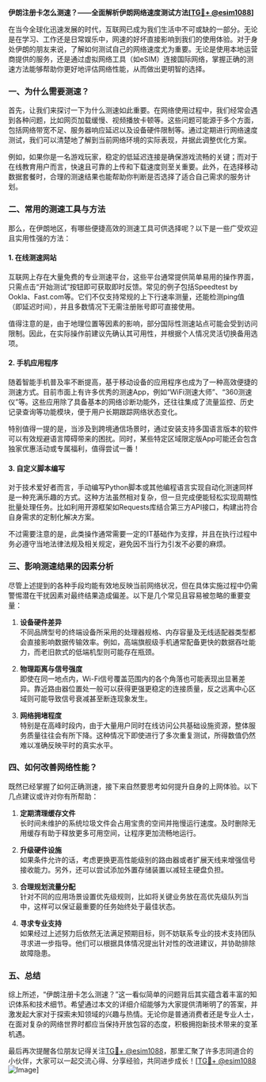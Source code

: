 **伊朗注册卡怎么测速？——全面解析伊朗网络速度测试方法[[TG💪+ @esim1088](https://t.me/s/esim1088)]**

在当今全球化迅速发展的时代，互联网已成为我们生活中不可或缺的一部分。无论是在学习、工作还是日常娱乐中，网速的好坏直接影响到我们的使用体验。对于身处伊朗的朋友来说，了解如何测试自己的网络速度尤为重要。无论是使用本地运营商提供的服务，还是通过虚拟网络工具（如eSIM）连接国际网络，掌握正确的测速方法能够帮助你更好地评估网络性能，从而做出更明智的选择。

### 一、为什么需要测速？

首先，让我们来探讨一下为什么测速如此重要。在网络使用过程中，我们经常会遇到各种问题，比如网页加载缓慢、视频播放卡顿等。这些问题可能源于多个方面，包括网络带宽不足、服务器响应延迟以及设备硬件限制等。通过定期进行网络速度测试，我们可以清楚地了解到当前网络环境的实际表现，并据此调整优化方案。

例如，如果你是一名游戏玩家，稳定的低延迟连接是确保游戏流畅的关键；而对于在线教育用户而言，快速且可靠的上传和下载速度则至关重要。此外，在选择移动数据套餐时，合理的测速结果也能帮助你判断是否选择了适合自己需求的服务计划。

### 二、常用的测速工具与方法

那么，在伊朗地区，有哪些便捷高效的测速工具可供选择呢？以下是一些广受欢迎且实用性强的方法：

#### 1. 在线测速网站

互联网上存在大量免费的专业测速平台，这些平台通常提供简单易用的操作界面，只需点击“开始测试”按钮即可获取即时反馈。常见的例子包括Speedtest by Ookla、Fast.com等。它们不仅支持常规的上下行速率测量，还能检测ping值（即延迟时间），并且多数情况下无需注册账号即可直接使用。

值得注意的是，由于地理位置等因素的影响，部分国际性测速站点可能会受到访问限制。因此，在实际操作前建议先确认其可用性，并根据个人情况灵活切换备用选项。

#### 2. 手机应用程序

随着智能手机普及率不断提高，基于移动设备的应用程序也成为了一种高效便捷的测速方式。目前市面上有许多优秀的测速App，例如“WiFi测速大师”、“360测速仪”等。这些应用除了具备基本的网络诊断功能外，还往往集成了流量监控、历史记录查询等功能模块，便于用户长期跟踪网络状态变化。

特别值得一提的是，当涉及到跨境通信场景时，通过安装支持多国语言版本的软件可以有效规避语言障碍带来的困扰。同时，某些特定区域限定版App可能还会包含独家优惠活动或专属福利，值得尝试一番！

#### 3. 自定义脚本编写

对于技术爱好者而言，手动编写Python脚本或其他编程语言实现自动化测速同样是一种充满乐趣的方式。这种方法虽然相对复杂，但一旦完成便能轻松实现周期性批量处理任务。比如利用开源框架如Requests库结合第三方API接口，构建出符合自身需求的定制化解决方案。

不过需要注意的是，此类操作通常需要一定的IT基础作为支撑，并且在执行过程中务必遵守当地法律法规及相关规定，避免因不当行为引发不必要的麻烦。

### 三、影响测速结果的因素分析

尽管上述提到的各种手段均能有效地反映当前网络状况，但在具体实施过程中仍需警惕潜在干扰因素对最终结果造成偏差。以下是几个常见且容易被忽略的重要变量：

1. **设备硬件差异**  
不同品牌型号的终端设备所采用的处理器规格、内存容量及无线适配器类型都会直接影响数据传输效率。例如，高端旗舰级手机通常配备更快的数据吞吐能力，而老旧款式的低端机型则可能存在瓶颈。

2. **物理距离与信号强度**  
即使在同一地点内，Wi-Fi信号覆盖范围内的各个角落也可能表现出显著差异。靠近路由器位置处一般可以获得更强更稳定的连接质量，反之远离中心区域则可能导致信号衰减甚至断连现象发生。

3. **网络拥堵程度**  
特别是在高峰时段内，由于大量用户同时在线访问公共基础设施资源，整体服务质量往往会有所下降。这种情况下即使进行了多次重复测试，所得数值仍然难以准确反映平时的真实水平。

### 四、如何改善网络性能？

既然已经掌握了如何正确测速，接下来自然要思考如何提升自身的上网体验。以下几点建议或许对你有所帮助：

1. **定期清理缓存文件**  
长时间未维护的系统垃圾文件会占用宝贵的空间并拖慢运行速度。及时删除无用缓存有助于释放更多可用空间，让程序更加流畅地运行。

2. **升级硬件设施**  
如果条件允许的话，考虑更换更高性能级别的路由器或者扩展天线来增强信号接收能力。另外，还可以尝试添加外置存储装置以减轻主硬盘负担。

3. **合理规划流量分配**  
针对不同的应用场景设置优先级规则，比如将关键业务放在高优先级队列当中，这样可以保证最重要的任务始终处于最佳状态。

4. **寻求专业支持**  
如果经过上述努力后依然无法满足预期目标，则不妨联系专业的技术支持团队寻求进一步指导。他们可以根据具体情况提出针对性的改进建议，并协助排除故障隐患。

### 五、总结

综上所述，“伊朗注册卡怎么测速？”这一看似简单的问题背后其实蕴含着丰富的知识体系和技术细节。希望通过本文的详细介绍能够为大家提供清晰明了的答案，并激发起大家对于探索未知领域的兴趣与热情。无论你是普通消费者还是专业人士，在面对复杂的网络世界时都应当保持开放包容的态度，积极拥抱新技术带来的变革机遇。

最后再次提醒各位朋友记得关注[TG💪+ @esim1088](https://t.me/s/esim1088)，那里汇聚了许多志同道合的小伙伴，大家可以一起交流心得、分享经验，共同进步成长！[[TG💪+ @esim1088](https://t.me/s/esim1088) ![Image](https://i.postimg.cc/4NQfJmqS/Snipaste-2025-05-13-00-14-12.png)]